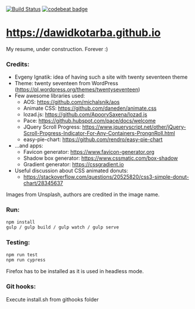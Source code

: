 [![Build Status](https://travis-ci.org/dawidkotarba/dawidkotarba.github.io.svg?branch=master)](https://travis-ci.org/dawidkotarba/dawidkotarba.github.io)
[![codebeat badge](https://codebeat.co/badges/c2a135f1-c13b-48a8-87ca-4611cbee1ca4)](https://codebeat.co/projects/github-com-dawidkotarba-dawidkotarba-github-io-master)
# https://dawidkotarba.github.io

My resume, under construction. Forever :)

### Credits:
- Evgeny Ignatik: idea of having such a site with twenty seventeen theme
- Theme: twenty seventeen from WordPress (https://pl.wordpress.org/themes/twentyseventeen)
- Few awesome libraries used:
    - AOS: https://github.com/michalsnik/aos
    - Animate CSS: https://github.com/daneden/animate.css
    - lozad.js: https://github.com/ApoorvSaxena/lozad.js
    - Pace: https://github.hubspot.com/pace/docs/welcome
    - JQuery Scroll Progress: https://www.jqueryscript.net/other/jQuery-Scroll-Progress-Indicator-For-Any-Containers-ProngnRoll.html
    - easy-pie-chart: https://github.com/rendro/easy-pie-chart
- ...and apps:
    - Favicon generator: https://www.favicon-generator.org
    - Shadow box generator: https://www.cssmatic.com/box-shadow
    - Gradient generator: https://cssgradient.io
- Useful discussion about CSS animated donuts:
    - https://stackoverflow.com/questions/20525820/css3-simple-donut-chart/28345637

Images from Unsplash, authors are credited in the image name.

### Run:
```bash
npm install
gulp / gulp build / gulp watch / gulp serve
```

### Testing:
```bash
npm run test
npm run cypress
```

Firefox has to be installed as it is used in headless mode.

### Git hooks:
Execute install.sh from githooks folder
